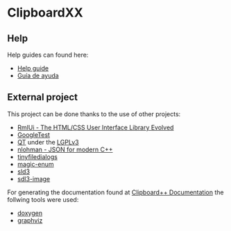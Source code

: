 # ClipboardXX
## Help
Help guides can found here:
  - [Help guide](https://github.com/Mister-Mario/ClipboardXX/blob/main/help-guides/help-en_US.md)
  - [Guía de ayuda](https://github.com/Mister-Mario/ClipboardXX/blob/main/help-guides/help-es_ES.md)
## External project
This project can be done thanks to the use of other projects:
  - [RmlUi - The HTML/CSS User Interface Library Evolved](https://github.com/mikke89/RmlUi)
  - [GoogleTest](https://github.com/google/googletest)
  - [QT](https://www.qt.io/) under the [LGPLv3](https://www.gnu.org/licenses/lgpl-3.0.html)
  - [nlohman - JSON for modern C++](https://github.com/nlohmann/json?tab=MIT-1-ov-file)
  - [tinyfiledialogs](https://sourceforge.net/projects/tinyfiledialogs/)
  - [magic-enum](https://github.com/Neargye/magic_enum)
  - [sld3](https://www.libsdl.org/index.php)
  - [sdl3-image](https://github.com/libsdl-org/SDL_image)

For generating the documentation found at [Clipboard++ Documentation](https://mister-mario.github.io/ClipboardXX/index.html) the follwing tools were used:
  - [doxygen](https://www.doxygen.nl/index.html)
  - [graphviz](https://graphviz.org/)
